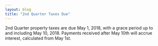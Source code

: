 ```yaml
---
layout: blog
title: "2nd Quarter Taxes Due"
---
```

2nd Quarter property taxes are due May 1, 2018, with a grace period up to and including May 10, 2018. Payments received after  May 10th will accrue interest, calculated from May 1st.
